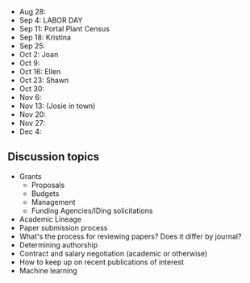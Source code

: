 * Aug 28:
* Sep 4: LABOR DAY
* Sep 11: Portal Plant Census
* Sep 18: Kristina
* Sep 25: 
* Oct 2: Joan
* Oct 9: 
* Oct 16: Ellen
* Oct 23: Shawn
* Oct 30:
* Nov 6:
* Nov 13: (Josie in town)
* Nov 20: 
* Nov 27: 
* Dec 4: 

## Discussion topics

* Grants
    * Proposals
    * Budgets
    * Management
    * Funding Agencies/IDing solicitations
* Academic Lineage
* Paper submission process
* What's the process for reviewing papers? Does it differ by journal?
* Determining authorship
* Contract and salary negotiation (academic or otherwise)
* How to keep up on recent publications of interest
* Machine learning